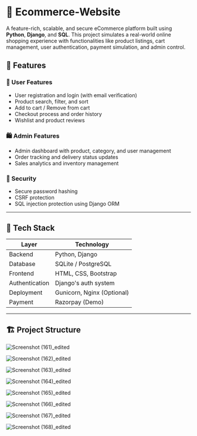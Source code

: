 
# 🛒 Ecommerce-Website
A feature-rich, scalable, and secure eCommerce platform built using **Python**, **Django**, and **SQL**. This project simulates a real-world online shopping experience with functionalities like product listings, cart management, user authentication, payment simulation, and admin control.

## 📌 Features

### 👤 User Features
- User registration and login (with email verification)
- Product search, filter, and sort
- Add to cart / Remove from cart
- Checkout process and order history
- Wishlist and product reviews

### 🛍️ Admin Features
- Admin dashboard with product, category, and user management
- Order tracking and delivery status updates
- Sales analytics and inventory management

### 🔐 Security
- Secure password hashing
- CSRF protection
- SQL injection protection using Django ORM

---

## 🧰 Tech Stack

| Layer         | Technology             |
| ------------- | ---------------------- |
| Backend       | Python, Django         |
| Database      | SQLite / PostgreSQL    |
| Frontend      | HTML, CSS, Bootstrap   |
| Authentication| Django's auth system   |
| Deployment    | Gunicorn, Nginx (Optional) |
| Payment       | Razorpay (Demo)        |

---

## 🏗️ Project Structure


![Screenshot (161)_edited](https://user-images.githubusercontent.com/72036529/148331625-3eba186d-4a6d-48cb-9f61-92e8278245cc.jpg)


![Screenshot (162)_edited](https://user-images.githubusercontent.com/72036529/148331728-d0f5037b-9a5d-4385-9844-44037261072a.jpg)


![Screenshot (163)_edited](https://user-images.githubusercontent.com/72036529/148332999-996e9278-0e31-49cf-8b5a-771f85eb2f52.jpg)


![Screenshot (164)_edited](https://user-images.githubusercontent.com/72036529/148333371-f32b025a-a43d-4f97-bcc1-5fcdd8ddf4b1.jpg)


![Screenshot (165)_edited](https://user-images.githubusercontent.com/72036529/148333461-fa1ed3ca-5e3f-43e3-afc7-bb07a8f0d280.jpg)


![Screenshot (166)_edited](https://user-images.githubusercontent.com/72036529/148333691-2f04ab86-b43f-4fc5-a671-74865ff2bcbd.jpg)


![Screenshot (167)_edited](https://user-images.githubusercontent.com/72036529/148635220-d0b5657a-6e28-4ceb-a458-2de719eb87f6.jpg)


![Screenshot (168)_edited](https://user-images.githubusercontent.com/72036529/148635254-9fe91a15-1f0a-49e7-bf65-b0373c761a3a.jpg)
